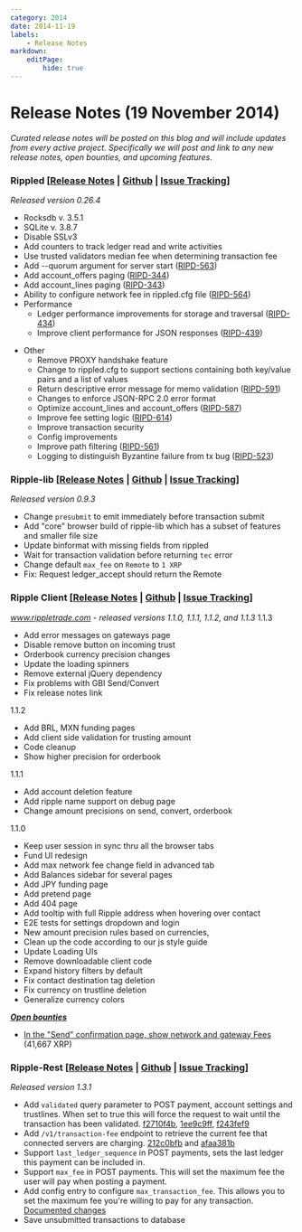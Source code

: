 ```yaml
---
category: 2014
date: 2014-11-19
labels:
    - Release Notes
markdown:
    editPage:
        hide: true
---
```

# Release Notes (19 November 2014)

*Curated release notes will be posted on this blog and will include updates from every active project. Specifically we will post and link to any new release notes, open bounties, and upcoming features.*

### **Rippled [[Release Notes](https://ripple.com/wiki/Category:Rippled_release_notes) | [Github](https://github.com/ripple/rippled) | [Issue Tracking](https://ripplelabs.atlassian.net/secure/RapidBoard.jspa?rapidView=25)]**

*Released version 0.26.4*

-   Rocksdb v. 3.5.1
-   SQLite v. 3.8.7
-   Disable SSLv3
-   Add counters to track ledger read and write activities
-   Use trusted validators median fee when determining transaction fee
-   Add --quorum argument for server start ([RIPD-563](https://ripplelabs.atlassian.net/browse/RIPD-563))
-   Add account\_offers paging ([RIPD-344](https://ripplelabs.atlassian.net/browse/RIPD-344))
-   Add account\_lines paging ([RIPD-343](https://ripplelabs.atlassian.net/browse/RIPD-343))
-   Ability to configure network fee in rippled.cfg file ([RIPD-564](https://ripplelabs.atlassian.net/browse/RIPD-564))
-   Performance
    -   Ledger performance improvements for storage and traversal ([RIPD-434](https://ripplelabs.atlassian.net/browse/RIPD-434))
    -   Improve client performance for JSON responses ([RIPD-439](https://ripplelabs.atlassian.net/browse/RIPD-439))

<!-- -->

-   Other
    -   Remove PROXY handshake feature
    -   Change to rippled.cfg to support sections containing both key/value pairs and a list of values
    -   Return descriptive error message for memo validation ([RIPD-591](https://ripplelabs.atlassian.net/browse/RIPD-591))
    -   Changes to enforce JSON-RPC 2.0 error format
    -   Optimize account\_lines and account\_offers ([RIPD-587](https://ripplelabs.atlassian.net/browse/RIPD-587))
    -   Improve fee setting logic ([RIPD-614](https://ripplelabs.atlassian.net/browse/RIPD-614))
    -   Improve transaction security
    -   Config improvements
    -   Improve path filtering ([RIPD-561](https://ripplelabs.atlassian.net/browse/RIPD-561))
    -   Logging to distinguish Byzantine failure from tx bug ([RIPD-523](https://ripplelabs.atlassian.net/browse/RIPD-523))

### **Ripple-lib [[Release Notes](https://github.com/ripple/ripple-lib/releases) | [Github](https://github.com/ripple/ripple-lib) | [Issue Tracking](https://github.com/ripple/ripple-lib/issues)]**

*Released version 0.9.3*

-   Change `presubmit` to emit immediately before transaction submit
-   Add "core" browser build of ripple-lib which has a subset of features and smaller file size
-   Update binformat with missing fields from rippled
-   Wait for transaction validation before returning `tec` error
-   Change default `max_fee` on `Remote` to `1 XRP`
-   Fix: Request ledger\_accept should return the Remote

### **Ripple Client [[Release Notes](https://github.com/ripple/ripple-client/releases) | [Github](https://github.com/ripple/ripple-client) | [Issue Tracking](https://ripplelabs.atlassian.net/secure/RapidBoard.jspa?rapidView=2&view=planning&selectedIssue=RT-1990&quickFilter=38&epics=visible)]**

*www.rippletrade.com - released versions 1.1.0, 1.1.1, 1.1.2, and 1.1.3* 1.1.3

-   Add error messages on gateways page
-   Disable remove button on incoming trust
-   Orderbook currency precision changes
-   Update the loading spinners
-   Remove external jQuery dependency
-   Fix problems with GBI Send/Convert
-   Fix release notes link

1.1.2

-   Add BRL, MXN funding pages
-   Add client side validation for trusting amount
-   Code cleanup
-   Show higher precision for orderbook

1.1.1

-   Add account deletion feature
-   Add ripple name support on debug page
-   Change amount precisions on send, convert, orderbook

1.1.0

-   Keep user session in sync thru all the browser tabs
-   Fund UI redesign
-   Add max network fee change field in advanced tab
-   Add Balances sidebar for several pages
-   Add JPY funding page
-   Add pretend page
-   Add 404 page
-   Add tooltip with full Ripple address when hovering over contact
-   E2E tests for settings dropdown and login
-   New amount precision rules based on currencies,
-   Clean up the code according to our js style guide
-   Update Loading UIs
-   Remove downloadable client code
-   Expand history filters by default
-   Fix contact destination tag deletion
-   Fix currency on trustline deletion
-   Generalize currency colors

**[*Open bounties*](https://www.bountysource.com/trackers/3604734-ripple-trade)**

-   [In the "Send" confirmation page, show network and gateway Fees](https://www.bountysource.com/issues/2842674-in-the-send-confirmation-page-show-network-and-gateway-fees) (41,667 XRP)

### **Ripple-Rest [[Release Notes](https://github.com/ripple/ripple-rest/releases) | [Github](https://github.com/ripple/ripple-rest) | [Issue Tracking](https://ripplelabs.atlassian.net/browse/RA/?selectedTab=com.atlassian.jira.jira-projects-plugin:summary-panel)]**

*Released version 1.3.1*

-   Add `validated` query parameter to POST payment, account settings and trustlines. When set to true this will force the request to wait until the transaction has been validated. [f2710f4b](https://github.com/ripple/ripple-rest/commit/f2710f4b78a8c1b9860f2876f6f051022241c641), [1ee9c9ff](https://github.com/ripple/ripple-rest/commit/1ee9c9ff06ada4a14955bf64ed42d7c3c75f5a3e), [f243fef9](https://github.com/ripple/ripple-rest/commit/f243fef9d28be86f593dae11a3fac7421115e5bf)
-   Add `/v1/transaction-fee` endpoint to retrieve the current fee that connected servers are charging. [212c0bfb](https://github.com/ripple/ripple-rest/commit/212c0bfbcde887db9e9842ef43af062b5ab77598) and [afaa381b](https://github.com/ripple/ripple-rest/commit/afaa381bb5f9a4fdd50f1e35cb1d7990b4926833)
-   Support `last_ledger_sequence` in POST payments, sets the last ledger this payment can be included in.
-   Support `max_fee` in POST payments. This will set the maximum fee the user will pay when posting a payment.
-   Add config entry to configure `max_transaction_fee`. This allows you to set the maximum fee you're willing to pay for any transaction. [Documented changes](https://github.com/ripple/ripple-rest/blob/develop/docs/server-configuration.md)
-   Save unsubmitted transactions to database
